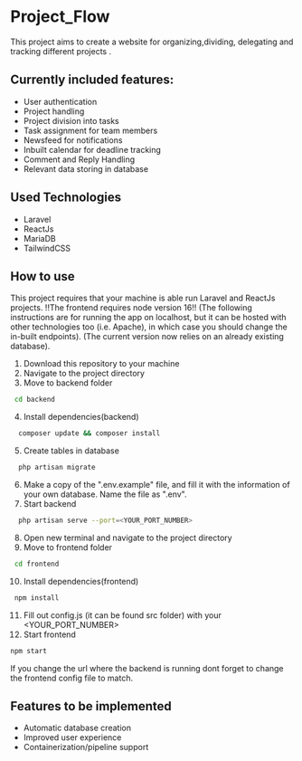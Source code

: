 # Project_Flow

This project aims to create a website for organizing,dividing, delegating and tracking different projects . 

## Currently included features:

- User authentication
- Project handling
- Project division into tasks
- Task assignment for team members
- Newsfeed for notifications
- Inbuilt calendar for deadline tracking
- Comment and Reply Handling
- Relevant data storing in database

## Used Technologies

- Laravel
- ReactJs
- MariaDB
- TailwindCSS

## How to use

This project requires that your machine is able run Laravel and ReactJs projects.
!!The frontend requires node version 16!!
(The following instructions are for running the app on localhost, but it can be hosted with other technologies too (i.e. Apache), in which case you should change the in-built endpoints).
(The current version now relies on an already existing database). 

1. Download this repository to your machine
2. Navigate to the project directory
3. Move to backend folder
  ```sh
   cd backend
  ```
4. Install dependencies(backend)
  ```sh
    composer update && composer install
  ```
5. Create tables in database
  ```sh
    php artisan migrate
  ```
6. Make a copy of the ".env.example" file, and fill it with the information of your own database. Name the file as ".env".
7. Start backend
  ```sh
    php artisan serve --port=<YOUR_PORT_NUMBER>
  ```
8. Open new terminal and navigate to the project directory
9. Move to frontend folder
  ```sh
   cd frontend
  ```
10. Install dependencies(frontend)
  ```sh
   npm install
  ```
11. Fill out config.js (it can be found src folder) with your <YOUR_PORT_NUMBER>
12. Start frontend
  ```sh
  npm start
  ```

If you change the url where the backend is running dont forget to change the frontend config file to match.

## Features to be implemented

- Automatic database creation
- Improved user experience
- Containerization/pipeline support

